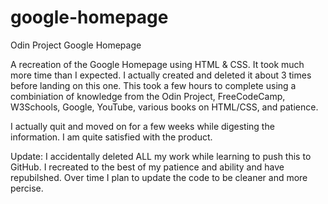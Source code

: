 # google-homepage
Odin Project Google Homepage

A recreation of the Google Homepage using HTML & CSS. It took much more time than I expected. I actually created and deleted it about 3 times before landing on this one. This took a few hours to complete using a combiniation of knowledge from the Odin Project, FreeCodeCamp, W3Schools, Google, YouTube, various books on HTML/CSS, and patience. 

I actually quit and moved on for a few weeks while digesting the information. I am quite satisfied with the product.

Update: I accidentally deleted ALL my work while learning to push this to GitHub. I recreated to the best of my patience and ability and have repubilshed. Over time I plan to update the code to be cleaner and more percise.
